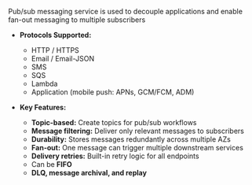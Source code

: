 Pub/sub messaging service is used to decouple applications and enable fan-out messaging to multiple subscribers

- **Protocols Supported:**
	- HTTP / HTTPS
	- Email / Email-JSON
	- SMS
	- SQS
	- Lambda
	- Application (mobile push: APNs, GCM/FCM, ADM)

- **Key Features:**
	- **Topic-based:** Create topics for pub/sub workflows
	- **Message filtering:** Deliver only relevant messages to subscribers
	- **Durability:** Stores messages redundantly across multiple AZs
	- **Fan-out:** One message can trigger multiple downstream services
	- **Delivery retries:** Built-in retry logic for all endpoints
	- Can be **FIFO**
	- **DLQ, message archival, and replay**


